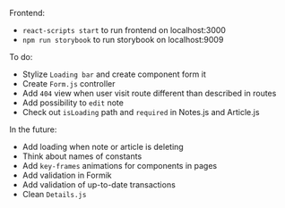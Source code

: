 Frontend:
- `react-scripts start` to run frontend on localhost:3000
- `npm run storybook` to run storybook on localhost:9009

To do:
- Stylize `Loading bar` and create component form it
- Create `Form.js` controller
- Add `404` view when user visit route different than described in routes
- Add possibility to `edit` note
- Check out `isLoading` path and `required` in Notes.js and Article.js

In the future:
- Add loading when note or article is deleting
- Think about names of constants
- Add `key-frames` animations for components in pages
- Add validation in Formik
- Add validation of up-to-date transactions
- Clean `Details.js`
